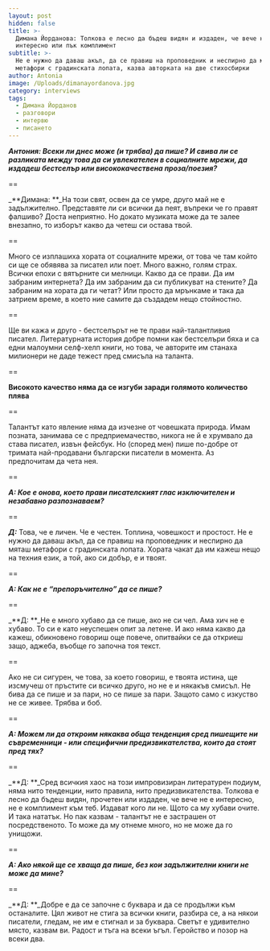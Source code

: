 ```yaml
---
layout: post
hidden: false
title: >-
  Димана Йорданова: Толкова е лесно да бъдеш видян и издаден, че вече не е
  интересно или пък комплимент
subtitle: >-
  Не е нужно да даваш акъл, да се правиш на проповедник и неспирно да мяташ
  метафори с градинската лопата, казва авторката на две стихосбирки
author: Antonia
image: /Uploads/dimanayordanova.jpg
category: interviews
tags:
  - Димана Йорданов
  - разговори
  - интервю
  - писането
---
```

_**Антония: Всеки ли днес може (и трябва) да пише? И свива ли се разликата между това да си увлекателен в социалните мрежи, да издадеш бестселър или висококачествена проза/поезия?**_

\==

_**Димана: **_На този свят, освен да се умре, друго май не е задължително. Представяте ли си всички да пеят, въпреки че го правят фалшиво? Доста неприятно. Но докато музиката може да те залее внезапно, то изборът какво да четеш си остава твой. 

\==

Много се изплашиха хората от социалните мрежи, от това че там който си ще се обявява за писател или поет. Много важно, голям страх. Всички епохи с вятърните си мелници. Какво да се прави. Да им забраним интернета? Да им забраним да си публикуват на стените? Да забраним на хората да ги четат? Или просто да мрънкаме и така да затрием време, в което ние самите да създадем нещо стойностно.

\==

Ще ви кажа и друго - бестселърът не те прави най-талантливия писател. Литературната история добре помни как бестселъри бяха и са едни малоумни селф-хелп книги, но това, че авторите им станаха милионери не даде тежест пред смисъла на таланта. 

\==

**Високото качество няма да се изгуби заради голямото количество плява**

\==

Талантът като явление няма да изчезне от човешката природа. Имам позната, занимава се с предприемачество, никога не й е хрумвало да става писател, извън фейсбук. Но (според мен) пише по-добре от тримата най-продавани български писатели в момента. Аз предпочитам да чета нея.   

\==

_**А: Кое е онова, което прави писателският глас изключителен и незабавно разпознаваем?**_

\==

_**Д:**_ Това, че е личен. Че е честен. Топлина, човешкост и простост. Не е нужно да даваш акъл, да се правиш на проповедник и неспирно да мяташ метафори с градинската лопата. Хората чакат да им кажеш нещо на техния език, а той, ако си добър, е и твоят.   

\==

_**А: Как не е “препоръчително” да се пише?**_

\==

_**Д: **_Не е много хубаво да се пише, ако не си чел. Ама хич не е хубаво. То си е като неуспешен опит за летене. И ако няма какво да кажеш, обикновено говориш още повече, опитвайки се да откриеш защо, аджеба, въобще го започна тоя текст. 

\==

Ако не си сигурен, че това, за което говориш, е твоята истина, ще изсмучеш от пръстите си всичко друго, но не е и някакъв смисъл. Не бива да се пише и за пари, но се пише за пари. Защото само с изкуство не се живее. Трябва и боб.  

\==

_**А: Можем ли да откроим някаква обща тенденция сред пишещите ни съвременници - или специфични предизвикателства, които да стоят пред тях?**_

\==

_**Д: **_Сред всичкия хаос на този импровизиран литературен подиум, няма нито тенденции, нито правила, нито предизвикателства. Толкова е лесно да бъдеш видян, прочетен или издаден, че вече не е интересно, не е комплимент към теб. Издават кого ли не. Щото са му хубави очите. И така нататък. Но пак казвам - талантът не е застрашен от посредственото. То може да му отнеме много, но не може да го унищожи.

\==

_**А: Ако някой ще се хваща да пише, без кои задължителни книги не може да мине?**_

\==

_**Д: **_Добре е да се започне с буквара и да се продължи към останалите. Цял живот не стига за всички книги, разбира се, а на някои писатели, гледам, не им е стигнал и за буквара. Светът е удивително място, казвам ви. Радост и тъга на всеки ъгъл. Геройство и позор на всеки два.
